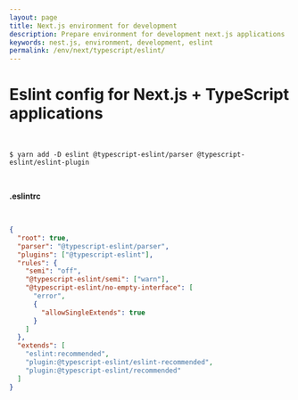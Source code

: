 ```yaml
---
layout: page
title: Next.js environment for development
description: Prepare environment for development next.js applications
keywords: nest.js, environment, development, eslint
permalink: /env/next/typescript/eslint/
---
```


# Eslint config for Next.js + TypeScript applications

<br/>

```
$ yarn add -D eslint @typescript-eslint/parser @typescript-eslint/eslint-plugin
```

<br/>

**.eslintrc**

<br/>

```json
{
  "root": true,
  "parser": "@typescript-eslint/parser",
  "plugins": ["@typescript-eslint"],
  "rules": {
    "semi": "off",
    "@typescript-eslint/semi": ["warn"],
    "@typescript-eslint/no-empty-interface": [
      "error",
      {
        "allowSingleExtends": true
      }
    ]
  },
  "extends": [
    "eslint:recommended",
    "plugin:@typescript-eslint/eslint-recommended",
    "plugin:@typescript-eslint/recommended"
  ]
}
```
